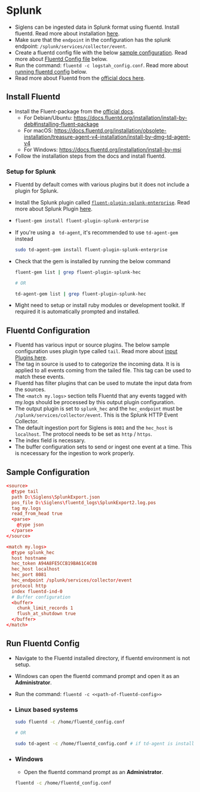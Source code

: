 # Splunk

- Siglens can be ingested data in Splunk format using fluentd. Install fluentd. Read more about installation [here](#install-fluentd).
- Make sure that the `endpoint` in the configuration has the splunk endpoint: `/splunk/services/collector/event`.
- Create a fluentd config file with the below [sample configuration](#sample-configuration). Read more about [Fluentd Config file](#fluentd-configuration) below.
- Run the command: `fluentd -c logstah_config.conf`. Read more about [running fluentd config](#run-fluentd-config) below.
- Read more about Fluentd from the [official docs here](https://docs.fluentd.org/).

## Install Fluentd

- Install the Fluent-package from the [official docs](https://docs.fluentd.org/installation).
  - For Debian/Ubuntu: https://docs.fluentd.org/installation/install-by-deb#installing-fluent-package
  - For macOS: https://docs.fluentd.org/installation/obsolete-installation/treasure-agent-v4-installation/install-by-dmg-td-agent-v4
  - For Windows: https://docs.fluentd.org/installation/install-by-msi
- Follow the installation steps from the docs and install fluentd.

### Setup for Splunk

- Fluentd by default comes with various plugins but it does not include a plugin for Splunk.
- Install the Splunk plugin called [`fluent-plugin-splunk-enterprise`](https://github.com/fluent/fluent-plugin-splunk). Read more about Splunk Plugin [here](https://docs.fluentd.org/v/0.12/output/splunk).
- ```bash
  fluent-gem install fluent-plugin-splunk-enterprise
  ```
- If you're using a ` td-agent`, it's recommended to use `td-agent-gem` instead

  ```bash
  sudo td-agent-gem install fluent-plugin-splunk-enterprise
  ```

- Check that the gem is installed by running the below command

  ```bash
  fluent-gem list | grep fluent-plugin-splunk-hec

  # OR

  td-agent-gem list | grep fluent-plugin-splunk-hec
  ```

- Might need to setup or install ruby modules or development toolkit. If required it is automatically prompted and installed.

## Fluentd Configuration

- Fluentd has various input or source plugins. The below sample configuration uses plugin type called `tail`. Read more about [input Plugins here](https://docs.fluentd.org/input).
- The tag in source is used to to categorize the incoming data. It is is applied to all events coming from the tailed file. This tag can be used to match these events.
- Fluentd has filter plugins that can be used to mutate the input data from the sources.
- The `<match my.logs>` section tells Fluentd that any events tagged with my.logs should be processed by this output plugin configuration.
- The output plugin is set to `splunk_hec` and the `hec_endpoint` must be `/splunk/services/collector/event`. This is the Splunk HTTP Event Collector.
- The default ingestion port for Siglens is `8081` and the `hec_host` is `localhost`. The protocol needs to be set as `http` / `https`.
- The index field is necessary.
- The buffer configuration sets to send or ingest one event at a time. This is ncecessary for the ingestion to work properly.

## Sample Configuration

```conf
<source>
  @type tail
  path D:\Siglens\SplunkExport.json
  pos_file D:\Siglens\fluentd_logs\SplunkExport2.log.pos
  tag my.logs
  read_from_head true
  <parse>
    @type json
  </parse>
</source>

<match my.logs>
  @type splunk_hec
  host hostname
  hec_token A94A8FE5CCB19BA61C4C08
  hec_host localhost
  hec_port 8081
  hec_endpoint /splunk/services/collector/event
  protocol http
  index fluentd-ind-0
  # Buffer configuration
  <buffer>
    chunk_limit_records 1
    flush_at_shutdown true
  </buffer>
</match>
```

## Run Fluentd Config

- Navigate to the Fluentd installed directory, if fluentd environment is not setup.
- Windows can open the fluentd command prompt and open it as an **Administrator**.
- Run the command: `fluentd -c <<path-of-fluentd-config>>`

- ### Linux based systems

  ```bash
  sudo fluentd -c /home/fluentd_config.conf

  # OR

  sudo td-agent -c /home/fluentd_config.conf # if td-agent is installed
  ```

- ### Windows

  - Open the fluentd command prompt as an **Administrator**.

  ```bash
  fluentd -c /home/fluentd_config.conf
  ```
